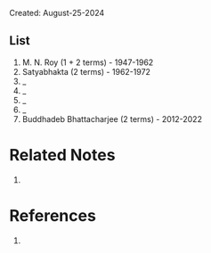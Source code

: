 Created: August-25-2024

## List

1. M. N. Roy (1 + 2 terms) - 1947-1962
2. Satyabhakta (2 terms) - 1962-1972
3. _
4. _
5. _
6. _
7. Buddhadeb Bhattacharjee (2 terms) - 2012-2022

# Related Notes

1. 
# References

1. 